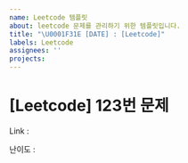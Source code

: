 ```yaml
---
name: Leetcode 템플릿
about: leetcode 문제를 관리하기 위한 템플릿입니다.
title: "\U0001F31E [DATE] : [Leetcode]"
labels: Leetcode
assignees: ''
projects:
---
```


# [Leetcode] 123번 문제

Link :

난이도 :
